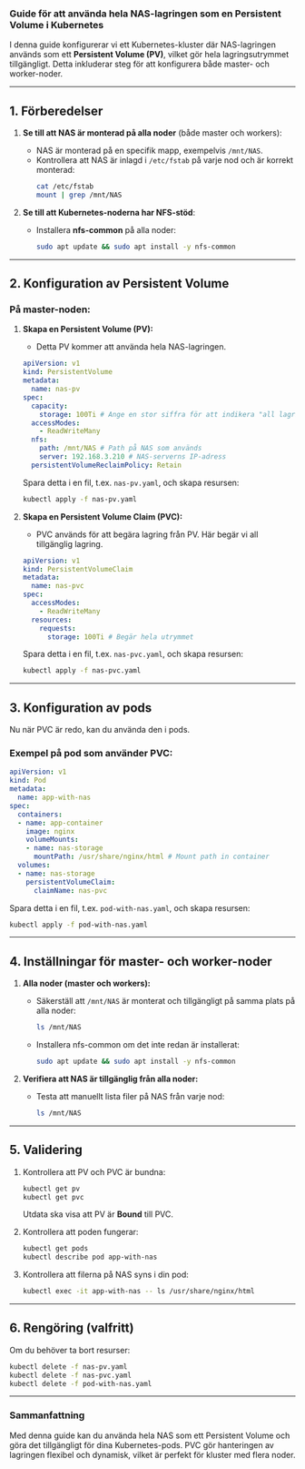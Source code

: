 ### **Guide för att använda hela NAS-lagringen som en Persistent Volume i Kubernetes**

I denna guide konfigurerar vi ett Kubernetes-kluster där NAS-lagringen används som ett **Persistent Volume (PV)**, vilket gör hela lagringsutrymmet tillgängligt. Detta inkluderar steg för att konfigurera både master- och worker-noder.

---

## **1. Förberedelser**

1. **Se till att NAS är monterad på alla noder** (både master och workers):
   - NAS är monterad på en specifik mapp, exempelvis `/mnt/NAS`.
   - Kontrollera att NAS är inlagd i `/etc/fstab` på varje nod och är korrekt monterad:
     ```bash
     cat /etc/fstab
     mount | grep /mnt/NAS
     ```

2. **Se till att Kubernetes-noderna har NFS-stöd**:
   - Installera **nfs-common** på alla noder:
     ```bash
     sudo apt update && sudo apt install -y nfs-common
     ```

---

## **2. Konfiguration av Persistent Volume**

### **På master-noden:**

1. **Skapa en Persistent Volume (PV):**
   - Detta PV kommer att använda hela NAS-lagringen.

   ```yaml
   apiVersion: v1
   kind: PersistentVolume
   metadata:
     name: nas-pv
   spec:
     capacity:
       storage: 100Ti # Ange en stor siffra för att indikera "all lagring"
     accessModes:
       - ReadWriteMany
     nfs:
       path: /mnt/NAS # Path på NAS som används
       server: 192.168.3.210 # NAS-serverns IP-adress
     persistentVolumeReclaimPolicy: Retain
   ```

   Spara detta i en fil, t.ex. `nas-pv.yaml`, och skapa resursen:
   ```bash
   kubectl apply -f nas-pv.yaml
   ```

2. **Skapa en Persistent Volume Claim (PVC):**
   - PVC används för att begära lagring från PV. Här begär vi all tillgänglig lagring.

   ```yaml
   apiVersion: v1
   kind: PersistentVolumeClaim
   metadata:
     name: nas-pvc
   spec:
     accessModes:
       - ReadWriteMany
     resources:
       requests:
         storage: 100Ti # Begär hela utrymmet
   ```

   Spara detta i en fil, t.ex. `nas-pvc.yaml`, och skapa resursen:
   ```bash
   kubectl apply -f nas-pvc.yaml
   ```

---

## **3. Konfiguration av pods**

Nu när PVC är redo, kan du använda den i pods.

### **Exempel på pod som använder PVC:**

```yaml
apiVersion: v1
kind: Pod
metadata:
  name: app-with-nas
spec:
  containers:
  - name: app-container
    image: nginx
    volumeMounts:
    - name: nas-storage
      mountPath: /usr/share/nginx/html # Mount path in container
  volumes:
  - name: nas-storage
    persistentVolumeClaim:
      claimName: nas-pvc
```

Spara detta i en fil, t.ex. `pod-with-nas.yaml`, och skapa resursen:
```bash
kubectl apply -f pod-with-nas.yaml
```

---

## **4. Inställningar för master- och worker-noder**

1. **Alla noder (master och workers):**
   - Säkerställ att `/mnt/NAS` är monterat och tillgängligt på samma plats på alla noder:
     ```bash
     ls /mnt/NAS
     ```
   - Installera nfs-common om det inte redan är installerat:
     ```bash
     sudo apt update && sudo apt install -y nfs-common
     ```

2. **Verifiera att NAS är tillgänglig från alla noder:**
   - Testa att manuellt lista filer på NAS från varje nod:
     ```bash
     ls /mnt/NAS
     ```

---

## **5. Validering**

1. Kontrollera att PV och PVC är bundna:
   ```bash
   kubectl get pv
   kubectl get pvc
   ```

   Utdata ska visa att PV är **Bound** till PVC.

2. Kontrollera att poden fungerar:
   ```bash
   kubectl get pods
   kubectl describe pod app-with-nas
   ```

3. Kontrollera att filerna på NAS syns i din pod:
   ```bash
   kubectl exec -it app-with-nas -- ls /usr/share/nginx/html
   ```

---

## **6. Rengöring (valfritt)**

Om du behöver ta bort resurser:
```bash
kubectl delete -f nas-pv.yaml
kubectl delete -f nas-pvc.yaml
kubectl delete -f pod-with-nas.yaml
```

---

### **Sammanfattning**
Med denna guide kan du använda hela NAS som ett Persistent Volume och göra det tillgängligt för dina Kubernetes-pods. PVC gör hanteringen av lagringen flexibel och dynamisk, vilket är perfekt för kluster med flera noder.